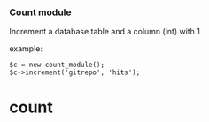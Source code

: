 ### Count module

Increment a database table and a column (int) with 1

example: 

    $c = new count_module();
    $c->increment('gitrepo', 'hits');

# count

